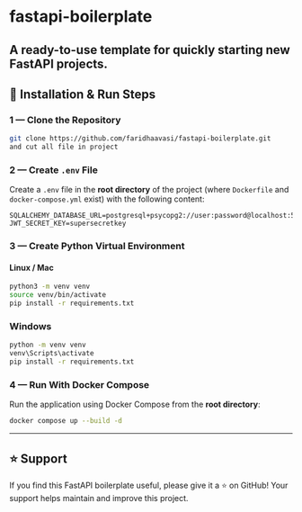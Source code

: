 # fastapi-boilerplate

A ready-to-use template for quickly starting new FastAPI projects.  
---


## 📌 Installation & Run Steps

### 1 — Clone the Repository
```bash
git clone https://github.com/faridhaavasi/fastapi-boilerplate.git
and cut all file in project
```

### 2 — Create `.env` File
Create a `.env` file in the **root directory** of the project (where `Dockerfile` and `docker-compose.yml` exist) with the following content:

```env
SQLALCHEMY_DATABASE_URL=postgresql+psycopg2://user:password@localhost:5432/db_name
JWT_SECRET_KEY=supersecretkey
```
### 3 — Create Python Virtual Environment

#### **Linux / Mac**
```bash
python3 -m venv venv
source venv/bin/activate
pip install -r requirements.txt
```
### **Windows**
```bash
python -m venv venv
venv\Scripts\activate
pip install -r requirements.txt
```

### 4 — Run With Docker Compose
Run the application using Docker Compose from the **root directory**:

```bash
docker compose up --build -d
```

---

## ⭐ Support

If you find this FastAPI boilerplate useful, please give it a ⭐ on GitHub! Your support helps maintain and improve this project.

